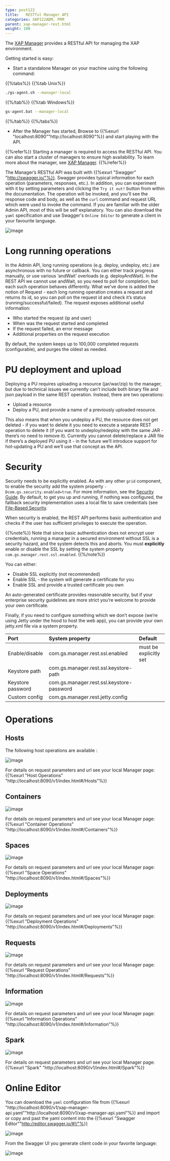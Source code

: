```yaml
---
type: post122
title:   RESTful Manager API
categories: XAP122ADM, PRM
parent: xap-manager-rest.html
weight: 100
---
```

 
The [XAP Manager](xap-manager.html) provides a RESTful API for managing the XAP environment.

Getting started is easy:

* Start a standalone Manager on your machine using the following command:

{{%tabs%}}
{{%tab Unix%}}
```bash
./gs-agent.sh --manager-local
```
{{%/tab%}}
{{%tab Windows%}}
```bash
gs-agent.bat --manager-local
```
{{%/tab%}}
{{%/tabs%}}

- After the Manager has started, Browse to {{%exurl "localhost:8090""http://localhost:8090"%}} and start playing with the API. 

{{%refer%}}
Starting a manager is required to access the RESTful API. You can also start a cluster of managers to ensure high availability. To learn more about the manager, see [XAP Manager](xap-manager.html).
{{%/refer%}}

The Manager’s RESTful API was built with {{%exurl "Swagger" "http://swagger.io/"%}}. Swagger provides typical information for each operation (parameters, responses, etc.). In addition, you can experiment with it by setting parameters and clicking the `Try it out!` button from within the documentation. The operation will be invoked, and you'll see the response code and body, as well as the `curl` command and request URL which were used to invoke the command. If you are familiar with the older Admin API, most of this will be self explanatory. You can also download the `yaml` specification and use Swagger's `Online Editor` to generate a client in your favourite language.


![image](/attachment_files/rest-admin/rest-admin-1.png)


# Long running operations
In the Admin API, long running operations (e.g. deploy, undeploy, etc.) are asynchronous with no future or callback. 
You can either track progress manually, or use various ‘andWait’ overloads (e.g. deployAndWait). 
In the REST API we cannot use andWait, so you need to poll for completion, but each such operation behaves differently. 
What we’ve done is added the notion of Request - each long running operation creates a request and returns its id, so you can poll on the request id and check it’s status (running/successful/failed). 
The request exposes additional useful information:

- Who started the request (ip and user)
- When was the request started and completed
- If the request failed, an error message
- Additional properties on the request execution

By default, the system keeps up to 100,000 completed requests (configurable), and purges the oldest as needed.

#  PU deployment  and upload

Deploying a PU requires uploading a resource (jar/war/zip) to the manager, but due to technical issues we currently can’t include both binary file and json payload in the same REST operation. 
Instead, there are two operations:

- Upload a resource
- Deploy a PU, and provide a name of a previously uploaded resource.

This also means that when you undeploy a PU, the resource does not get deleted - if you want to delete it you need to execute a separate REST operation to delete it (if you want to undeploy/redeploy with the same JAR - there’s no need to remove it).
Currently you cannot delete/replace a JAR file if there’s a deployed PU using it - in the future we’ll introduce support for hot-updating a PU and we’ll use that concept as the API.


# Security
Security needs to be explicitly enabled. As with any other `grid` component, to enable the security add the system property `-Dcom.gs.security.enabled=true`. For more information, see the [Security Guide](../security/). By default, to get you up and running, if nothing was configured, the fallback security implementation uses a local file to save credentials (see [File-Based Security](../security/default-file-based-security-implementation-ext.html).

When security is enabled, the REST API performs basic authentication and checks if the user has sufficient privileges to execute the operation.

{{%note%}}
Note that since basic authentication does not encrypt user credentials, running a manager in a secured environment without SSL is a security hazard, and the system detects this and aborts. You must **explicitly** enable or disable the SSL by setting the system property `com.gs.manager.rest.ssl.enabled`.
{{%/note%}}

You can either:

- Disable SSL explicitly (not recommended)
- Enable SSL - the system will generate a certificate for you
- Enable SSL and provide a trusted certificate you own

An auto-generated certificate provides reasonable security, but if your enterprise security guidelines are more strict you’re welcome to provide your own certificate.

Finally, if you need to configure something which we don’t expose (we’re using Jetty under the hood to host the web app), you can provide your own jetty.xml file via a system property.


|Port |System property |Default |
|:----|:---------------|:-------|
|Enable/disable |com.gs.manager.rest.ssl.enabled| must be explicitly set |
|Keystore path  |com.gs.manager.rest.ssl.keystore-path | |
|Keystore password|com.gs.manager.rest.ssl.keystore-password| |
|Custom config |com.gs.manager.rest.jetty.config|  |

# Operations

## Hosts

The following host operations are available :

![image](/attachment_files/rest-admin/hosts.png)

For details on request parameters and url see your local Manager page: {{%exurl "Host Operations" "http://localhost:8090/v1/index.html#/Hosts"%}}

## Containers

![image](/attachment_files/rest-admin/containers.png)

For details on request parameters and url see your local Manager page: {{%exurl "Container Operations" "http://localhost:8090/v1/index.html#/Containers"%}}

## Spaces

![image](/attachment_files/rest-admin/spaces.png)

For details on request parameters and url see your local Manager page: {{%exurl "Space Operations" "http://localhost:8090/v1/index.html#/Spaces"%}}

## Deployments

![image](/attachment_files/rest-admin/deployments.png)

For details on request parameters and url see your local Manager page: {{%exurl "Deployment Operations" "http://localhost:8090/v1/index.html#/Deployments"%}}


## Requests

![image](/attachment_files/rest-admin/requests.png)

For details on request parameters and url see your local Manager page: {{%exurl "Request Operations" "http://localhost:8090/v1/index.html#/Requests"%}}


## Information

![image](/attachment_files/rest-admin/information.png)

For details on request parameters and url see your local Manager page: {{%exurl "Information Operations" "http://localhost:8090/v1/index.html#/Information"%}}

## Spark 
![image](/attachment_files/rest-admin/spark.png)

For details on request parameters and url see your local Manager page: {{%exurl "Spark" "http://localhost:8090/v1/index.html#/Spark"%}}

 
# Online Editor

You can download the `yaml` configuration file from  {{%exurl "http://localhost:8090/v1/xap-manager-api.yaml""http://localhost:8090/v1/xap-manager-api.yaml"%}} 
and import or copy and past the yaml content into the {{%exurl "Swagger Editor""http://editor.swagger.io/#!/"%}} 

![image](/attachment_files/rest-admin/swagger-ui.png)

From the Swagger UI you generate client code in your favorite language:

![image](/attachment_files/rest-admin/generate-client-code.png)

